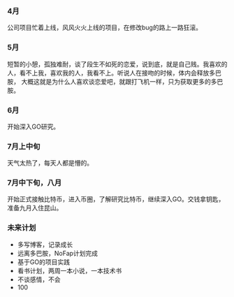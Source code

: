 ### 4月

公司项目忙着上线，风风火火上线的项目，在修改bug的路上一路狂滚。

### 5月

短暂的小憩，孤独难耐，谈了段生不如死的恋爱，说到底，就是自己贱。我喜欢的人，看不上我，喜欢我的人，我看不上。听说人在接吻的时候，体内会释放多巴胺，
大概这就是为什么人喜欢谈恋爱吧，就跟打飞机一样，只为获取更多的多巴胺。

### 6月

开始深入GO研究。

### 7月上中旬

天气太热了，每天人都是懵的。

### 7月中下旬，八月

开始正式接触比特币，进入币圈，了解研究比特币，继续深入GO。交钱拿钥匙，准备九月入住昆山。

### 未来计划

* 多写博客，记录成长
* 远离多巴胺，NoFap计划完成
* 基于GO的项目实践
* 看书计划，两周一本小说，一本技术书
* 不谈感情，不会
* 100
